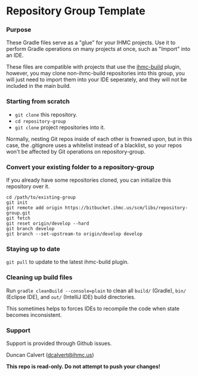 # Repository Group Template

### Purpose

These Gradle files serve as a "glue" for your IHMC projects. Use it to perform Gradle operations on many projects at once, such as "Import" into an IDE.

These files are compatible with projects that use the [ihmc-build](https://github.com/ihmcrobotics/ihmc-build) plugin, however, you may clone non-ihmc-build repositories into this group, you will just need to import them into your IDE seperately, and they will not be included in the main build.

### Starting from scratch

- `git clone` this repository.
- `cd repository-group`
- `git clone` project repositories into it.

Normally, nesting Git repos inside of each other is frowned upon, but in this case, the .gitignore uses a whitelist instead of a blacklist, so your repos won't be affected by Git operations on repository-group.

### Convert your existing folder to a repository-group

If you already have some repositories cloned, you can initialize this repository over it.

```
cd /path/to/existing-group
git init
git remote add origin https://bitbucket.ihmc.us/scm/libs/repository-group.git
git fetch
git reset origin/develop --hard
git branch develop
git branch --set-upstream-to origin/develop develop
```

### Staying up to date

`git pull` to update to the latest ihmc-build plugin.

### Cleaning up build files

Run `gradle cleanBuild --console=plain` to clean all `build/` (Gradle), `bin/` (Eclipse IDE), and `out/` (IntelliJ IDE) build directories.

This sometimes helps to forces IDEs to recompile the code when state becomes inconsistent.

### Support

Support is provided through Github issues.

Duncan Calvert (dcalvert@ihmc.us)

**This repo is read-only. Do not attempt to push your changes!**

